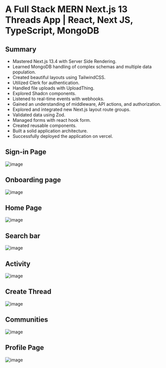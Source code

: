 # A Full Stack MERN Next.js 13 Threads App | React, Next JS, TypeScript, MongoDB

## Summary

   - Mastered Next.js 13.4 with Server Side Rendering.
   - Learned MongoDB handling of complex schemas and multiple data population.
   - Created beautiful layouts using TailwindCSS.
  -  Utilized Clerk for authentication.
  -  Handled file uploads with UploadThing.
   - Explored Shadcn components.
  -  Listened to real-time events with webhooks.
  -  Gained an understanding of middleware, API actions, and authorization.
  -  Explored and integrated new Next.js layout route groups.
  -  Validated data using Zod.
  -  Managed forms with react hook form.
   - Created reusable components.
  -  Built a solid application architecture.
  -  Successfully deployed the application on vercel.

## Sign-in Page
![image](https://github.com/Darkphantom323/threads_app/assets/99313418/a9e0d1c6-b927-4ffb-8043-e8389f04fb9d)

## Onboarding page
![image](https://github.com/Darkphantom323/threads_app/assets/99313418/d319eefa-6a2b-4adb-9fb5-3990720fbac1)

## Home Page
![image](https://github.com/Darkphantom323/threads_app/assets/99313418/89797a74-7ba9-40ce-8d48-cab710b3489a)

## Search bar
![image](https://github.com/Darkphantom323/threads_app/assets/99313418/e6d87ff6-b5df-4892-aee4-aa31529b346d)

## Activity
![image](https://github.com/Darkphantom323/threads_app/assets/99313418/da0b6b18-2b78-4cf1-9022-b71f12dad42c)

## Create Thread
![image](https://github.com/Darkphantom323/threads_app/assets/99313418/50c1d4f7-1811-4960-bb82-ec4bc2ff716a)

## Communities
![image](https://github.com/Darkphantom323/threads_app/assets/99313418/78a32be0-a172-44a5-90bd-61ce44221a3f)

## Profile Page
![image](https://github.com/Darkphantom323/threads_app/assets/99313418/16551f9c-6a75-4dba-a450-62ec6b627fd8)








